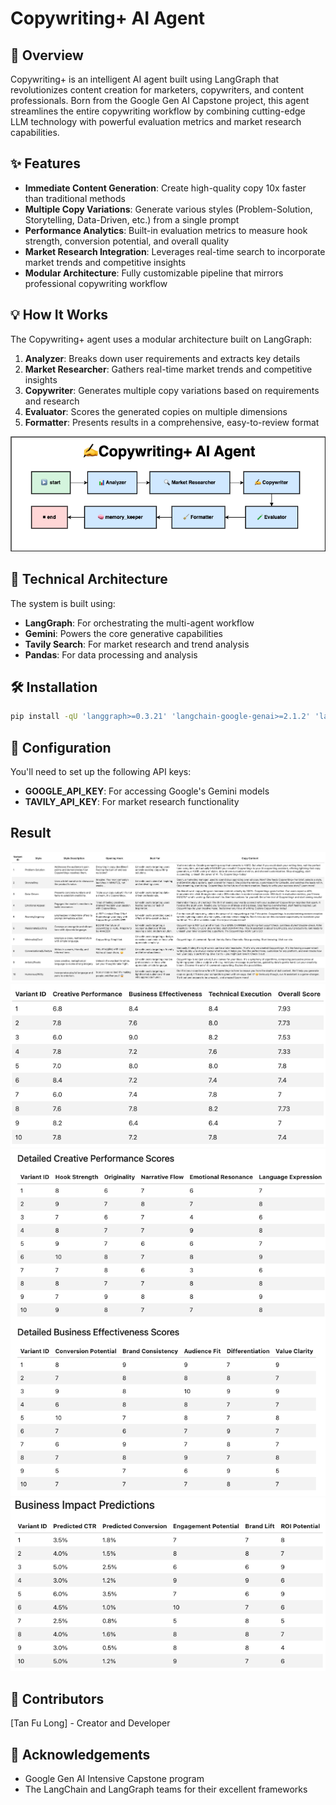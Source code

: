 # Copywriting+ AI Agent

## 🚀 Overview

Copywriting+ is an intelligent AI agent built using LangGraph that revolutionizes content creation for marketers, copywriters, and content professionals. Born from the Google Gen AI Capstone project, this agent streamlines the entire copywriting workflow by combining cutting-edge LLM technology with powerful evaluation metrics and market research capabilities.

## ✨ Features

- **Immediate Content Generation**: Create high-quality copy 10x faster than traditional methods
- **Multiple Copy Variations**: Generate various styles (Problem-Solution, Storytelling, Data-Driven, etc.) from a single prompt
- **Performance Analytics**: Built-in evaluation metrics to measure hook strength, conversion potential, and overall quality
- **Market Research Integration**: Leverages real-time search to incorporate market trends and competitive insights
- **Modular Architecture**: Fully customizable pipeline that mirrors professional copywriting workflow

## 💡 How It Works

The Copywriting+ agent uses a modular architecture built on LangGraph:

1. **Analyzer**: Breaks down user requirements and extracts key details
2. **Market Researcher**: Gathers real-time market trends and competitive insights
3. **Copywriter**: Generates multiple copy variations based on requirements and research
4. **Evaluator**: Scores the generated copies on multiple dimensions
5. **Formatter**: Presents results in a comprehensive, easy-to-review format

![image](img/ai-agent.drawio.png)


## 🧩 Technical Architecture

The system is built using:
- **LangGraph**: For orchestrating the multi-agent workflow
- **Gemini**: Powers the core generative capabilities
- **Tavily Search**: For market research and trend analysis
- **Pandas**: For data processing and analysis

## 🛠️ Installation

```bash
pip install -qU 'langgraph>=0.3.21' 'langchain-google-genai>=2.1.2' 'langgraph-prebuilt>=0.1.7' 'langchain_community'
```

## 🔧 Configuration
You'll need to set up the following API keys:

- **GOOGLE_API_KEY**: For accessing Google's Gemini models
- **TAVILY_API_KEY**: For market research functionality

## Result
![image](img/result.png)
![image](img/score_total.png)
![image](img/score_creative.png)
![image](img/score_business.png)

## 👥 Contributors

[Tan Fu Long] - Creator and Developer

## 🙏 Acknowledgements

- Google Gen AI Intensive Capstone program
- The LangChain and LangGraph teams for their excellent frameworks
